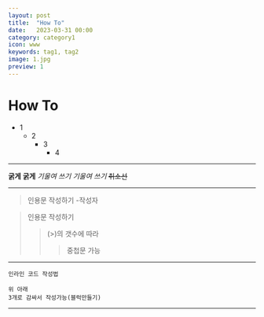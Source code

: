 ```yaml
---
layout: post
title:  "How To"
date:   2023-03-31 00:00
category: category1
icon: www
keywords: tag1, tag2
image: 1.jpg
preview: 1
---
```


# How To

* 1
  - 2
    + 3
      + 4
***

__굵게__
**굵게**
_기울여 쓰기_
*기울여 쓰기*
~~취소선~~

-----

> 인용문 작성하기
-작성자

> 인용문 작성하기
>> (>)의 갯수에 따라
>>> 중첩문 가능

___

`인라인 코드 작성법`

```　
위 아래 
3개로 감싸서 작성가능(블럭만들기)
```
***

